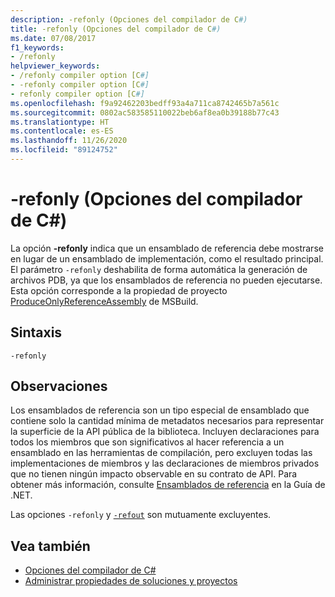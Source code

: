 ```yaml
---
description: -refonly (Opciones del compilador de C#)
title: -refonly (Opciones del compilador de C#)
ms.date: 07/08/2017
f1_keywords:
- /refonly
helpviewer_keywords:
- /refonly compiler option [C#]
- -refonly compiler option [C#]
- refonly compiler option [C#]
ms.openlocfilehash: f9a92462203bedff93a4a711ca8742465b7a561c
ms.sourcegitcommit: 0802ac583585110022beb6af8ea0b39188b77c43
ms.translationtype: HT
ms.contentlocale: es-ES
ms.lasthandoff: 11/26/2020
ms.locfileid: "89124752"
---
```

# <a name="-refonly-c-compiler-options"></a>-refonly (Opciones del compilador de C#)

La opción **-refonly** indica que un ensamblado de referencia debe mostrarse en lugar de un ensamblado de implementación, como el resultado principal. El parámetro `-refonly` deshabilita de forma automática la generación de archivos PDB, ya que los ensamblados de referencia no pueden ejecutarse. Esta opción corresponde a la propiedad de proyecto [ProduceOnlyReferenceAssembly](/visualstudio/msbuild/common-msbuild-project-properties) de MSBuild.

## <a name="syntax"></a>Sintaxis

```console
-refonly
```

## <a name="remarks"></a>Observaciones

Los ensamblados de referencia son un tipo especial de ensamblado que contiene solo la cantidad mínima de metadatos necesarios para representar la superficie de la API pública de la biblioteca. Incluyen declaraciones para todos los miembros que son significativos al hacer referencia a un ensamblado en las herramientas de compilación, pero excluyen todas las implementaciones de miembros y las declaraciones de miembros privados que no tienen ningún impacto observable en su contrato de API. Para obtener más información, consulte [Ensamblados de referencia](../../../standard/assembly/reference-assemblies.md) en la Guía de .NET.

Las opciones `-refonly` y [`-refout`](refout-compiler-option.md) son mutuamente excluyentes.

## <a name="see-also"></a>Vea también

- [Opciones del compilador de C#](./index.md)
- [Administrar propiedades de soluciones y proyectos](/visualstudio/ide/managing-project-and-solution-properties)
